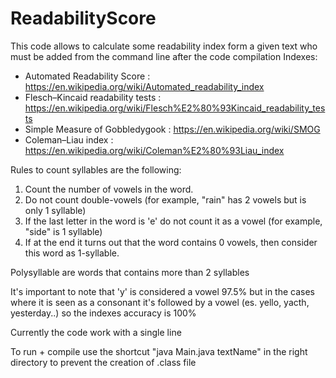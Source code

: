 # ReadabilityScore

This code allows to calculate some readability index form a given text who must be added from the command line after the code compilation
Indexes:
 -  Automated Readability Score : https://en.wikipedia.org/wiki/Automated_readability_index
 -  Flesch–Kincaid readability tests : https://en.wikipedia.org/wiki/Flesch%E2%80%93Kincaid_readability_tests
 -  Simple Measure of Gobbledygook : https://en.wikipedia.org/wiki/SMOG
 -  Coleman–Liau index : https://en.wikipedia.org/wiki/Coleman%E2%80%93Liau_index

Rules to count syllables are the following:
   1. Count the number of vowels in the word.
   2. Do not count double-vowels (for example, "rain" has 2 vowels but is only 1 syllable)
   3. If the last letter in the word is 'e' do not count it as a vowel (for example, "side" is 1 syllable)
   4. If at the end it turns out that the word contains 0 vowels, then consider this word as 1-syllable.
   
Polysyllable are words that contains more than 2 syllables

It's important to note that 'y' is considered a vowel 97.5% but in the cases where it is seen as a consonant it's followed by a vowel (es. yello, yacth, yesterday..) so the indexes accuracy is 100%

Currently the code work with a single line

To run + compile use the shortcut "java Main.java textName" in the right directory to prevent the creation of .class file
